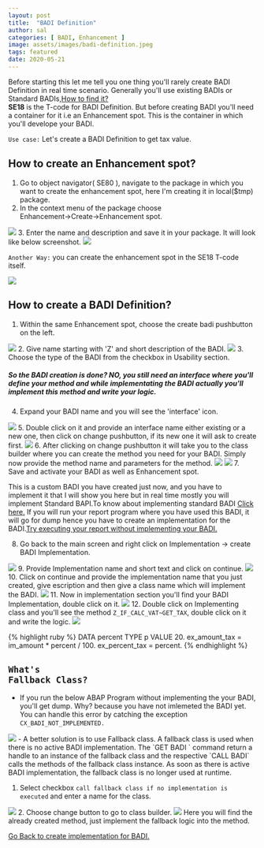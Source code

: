 ```yaml
---
layout: post
title:  "BADI Definition"
author: sal
categories: [ BADI, Enhancement ]
image: assets/images/badi-definition.jpeg
tags: featured
date: 2020-05-21
---
```

Before starting this let me tell you one thing you'll rarely create BADI Definition in real time scenario. Generally you'll use existing BADIs or Standard BADIs,<a href="/badi-implementation#here">How to find it?</a> <br><b>SE18</b> is the T-code for BADI Definition. But before creating BADI you'll need a container for it i.e an Enhancement spot. This is the container in which you'll develope your BADI.

`Use case:` Let's create a BADI Definition to get tax value.

## How to create an Enhancement spot?
1. Go to object navigator( SE80 ), navigate to the package in which you want to create the enhancement spot, here I'm creating it in local($tmp) package.
2. In the context menu of the package choose <br>Enhancement->Create->Enhancement spot.
<img src="https://lh3.googleusercontent.com/pw/ACtC-3ceRArtylstLvgzBtOakGlt7Ul3GqvGKwHxfRaIb6czAVANAIAmYCGsFm5FUHkgDJokl3tNORz3qDMdTQ0tY4Ok1dJN8mrAO48GNwXvU1cw7Bw-wuobRpUk2oCByUALVS61fMbwyrRRPUNh0Bu9I6iv=w665-h788-no?authuser=0">
3. Enter the name and description and save it in your package. It will look like below screenshot.
<img src="https://lh3.googleusercontent.com/pw/ACtC-3eyIWlVl-fxywpAefFjGas6a1Z5QMe7vwHPkma9Z0jD1Kks5ImGBLE3n3ROsnH4Le_w5U7tpUDqihGwxxzLJ3AAHzMlve4sBeKjf2DPZ1xGfEXUS7NyI9D2kMemfvlaVwBnu36sZFtDz9mKyfzu-di7=w1440-h457-no?authuser=0">

`Another Way:` you can create the enhancement spot in the SE18 T-code itself.

<img src="https://lh3.googleusercontent.com/pw/ACtC-3exatHMK9IbZvlMPwm9PIxFAt33v-b8O5N6ObTBr8mlhY1Nuflj-4M4C5jwy4wM_WOP0tcYLaL-HBU3cExRuwtbcCMh-4RAmxJFJ9VU7p7vu792C-C3ppmV9sI0RVtlAt3k8a2rR3IV7KM-56XpQ3Sk=w852-h380-no?authuser=0">

## How to create a BADI Definition?
1. Within the same Enhancement spot, choose the create badi pushbutton on the left.
<img src="https://lh3.googleusercontent.com/pw/ACtC-3fzC7x4mMTm_oyWnI_NwPe903pklt-u0QSM3AFgj03VqxKdC4LSHqlTTc1M3e9wO0ConXN3YbLX43j3mxwq9Nk6QolPDvfz4KENrqD5T6X4uHDzDCnuszOK6nyU7-DUuK6XRqn_IxS35MRdIesQAoBp=w1320-h364-no?authuser=0">
2. Give name starting with 'Z' and short description of the BADI.
<img src="https://lh3.googleusercontent.com/pw/ACtC-3cbwnfnATcGCKMIjTm07G32JAX-0Kr0QgnluWk8KaaOeNNmkDj_-dQgXUJZ4AbPK7DAkiga1tiSUInofbz4UMSSXogI8EkyK4ouFgKxVh5wmSlUAOpdMBmgQmud1RMKUVDyYjfi7MufuyuGYJXKI3Dx=w1062-h228-no?authuser=0">
3. Choose the type of the BADI from the checkbox in Usability section. 

##### So the BADI creation is done? NO, you still need an interface where you'll define your method and while implementating the BADI actually you'll implement this method and write your logic.

4. Expand your BADI name and you will see the 'interface' icon.
<img src="https://lh3.googleusercontent.com/pw/ACtC-3cudD2HzHlvrKllY6AmyWgnz0vsMErKC1JDzNkAa91xR3QNn7GNlT3wAoD7cp5ifkCAcvJ-OSbvRr1NOXL0yDbCFwgvw08rQ_0uVcYivxkH8jAg6jbZTLpVkpuGQwiFXPfvwuUiF_Fuh0_x1D1B2LwO=w508-h470-no?authuser=0">
5. Double click on it and provide an interface name either existing or a new one, then click on change pushbutton, if its new one it will ask to create first.
<img src="https://lh3.googleusercontent.com/pw/ACtC-3dUd_qwd2IUSbkJbsJ752Au9Hi_ugzFrgOsGX1N7Ae1CBpmqrAcmL3MTIHEPnKiEY0vtBplzKa3ofkvFRRc2B5iGnhoAraalxivspfVHagtMrkqI6_V7ORzDGP0PQfnHL-BeuCWHHdTkPLh7VCUli4j=w1114-h600-no?authuser=0">
6. After clicking on change pushbutton it will take you to the class builder where you can create the method you need for your BADI. Simply now provide the method name and parameters for the method.
<img src="https://lh3.googleusercontent.com/pw/ACtC-3enidKW5qXvbbv8yV3CZ__emQvJDHxF7tF8vPxAtCcxhy0R6Fj_xk2_nZkZiaKZK_HgPlZjFadr2rZ0_1piHGc-F3xDb2WKd1qR5fzsDKsa-12G7-gS7GpIkILu5D33ZQ6j06_fk69-MmI2O3h3G1vt=w1408-h302-no?authuser=0">
<img src="https://lh3.googleusercontent.com/pw/ACtC-3cz6DIva2sYq7PdipzDg_TgGBNsAWFqr7CivazOjqEVObnQXhwejRg2QExGiVXdHgUh5uXwC6KtYVq1U9VFZfo6niZ9COwGna3Kn0IKYWxEMYbvwWCsCGKMvp0JII3hoBRKHx-SP43ROyITNyCsDAmJ=w1296-h404-no?authuser=0">
7. Save and activate your BADI as well as Enhancement spot.

This is a custom BADI you have created just now, and you have to implement it that I will show you here but in real time mostly you will implement Standard BAPI.To know about implementing standard BADI <a href="/badi-implementation">Click here.</a>
If you will run your report program where you have used this BADI, it will go for dump hence you have to create an implementation for the BADI.<a href="#here" id="back">Try executing your report without implementing your BADI.</a>

8. Go back to the main screen and right click on Implementation -> create BADI Implementation.
<img src="https://lh3.googleusercontent.com/pw/ACtC-3e-bHuAgv_acTJ3_lhM05LO3Tm14vQrbijm0Jzi_XiMLCgM4dEZUB-N0Vw03nZFwgC1XRl4DM0j3-MWES2ov88UGWWPJsh3XvfFJBYFqTt3jWfgezrW_l106Kwx7qyaSL5NBeEXkqyqjVXOFWaTnJZy=w1440-h447-no?authuser=0">
9. Provide Implementation name and short text and click on continue.
<img src="https://lh3.googleusercontent.com/lzwLHiLZoYq0f9OwzeQonyNrh0uVMvNnyIXJsxU1W7uHm6c4ADFpT1zcTS6drJwyYe-tt9KigPXeGTbmpB2ja-JMMwnOXD33PhqIKGPiqemnwK7kBxT405Lbye7HQ9NHThHSsYk00eRb3cYOFzP1W7E-Terlq04AW5oNlFE2Noy6F-Bo2teU83YrN-Yx-ilUljPjwXduo4vvkffhs6A5HnU_nrhpd-4hl3diA3BDcBTF83P2g8GoMMK8zz_nSscdJzoxTYJPbre1m2uOnqBQkxGn9KN1NLQmUJA-UqVMrfSJ9EVJQi48OxONptRs9JnIsps6c6v_PaDX7D4oFnRIWuYdGtufaK5h2MQgt-K9HpB3q6gTG8HZk5aTrc3C8TeHshkw9RtyZnIbON7158x_1ea3NRkqFSbfj3DiHkSV1vcpUUWDlCurwXL6Lp4C-P_hzJtL5cCrab68z6-GpyJh4xTU6IBJfNbiAfNj69530cSVlCqCKD7A0O4q9Ixlb_W6ZMQF62dR_AcCkVtKgqR4IanfgSVO6fPg4T37e-BeqZFJI1KsOcEnWrt2E9Bzr9bADQYCy2juS3uDIM_jbZ_rONgOWixo8kEdgVja69pDcbFL8ZjqKKZS5IEBh-_utpfh1KGXPE21ZC4ZprQGlNx0iCETKjdFGu18EcjeXDiWgSOkOJ_xcV9wEWflVcaq=w1440-h259-no?authuser=0">
10. Click on continue and provide the implementation name that you just created, give escription and then give a class name which will implement the BADI.
<img src="https://lh3.googleusercontent.com/pw/ACtC-3ep-u2AdVub_lrnUr7pcQLrRECpE11RMFV1P2A-gpExsawfTV33M14Vgcb_dug3pY16kHW_PikyB-jGZE-NHUSCY4rCyTwmW1Ol_xO8xys6e1doR17Jnx4auDiPGAryg2Spp8VnPCQHZ1d79BM6dgOr=w1440-h259-no?authuser=0">
11. Now in implementation section you'll find your BADI Implementation, double click on it.
<img src="https://lh3.googleusercontent.com/pw/ACtC-3fYf8wgcWB5pZDIID1xrLeH2P_bTk6szAbnD3jLzVB3kmy3Cll3Hnqw2-ibx9Ap6E0j8INIV2OrnamPvSsjEFiqpqf_ccT9R9BCP8oOJjJSq5vRlkFUaOkw9psYxam1Rki_WEkxQCajPIeqE1R6YEir=w1440-h775-no?authuser=0">
12. Double click on Implementing class and you'll see the method <code class="highlighter-rouge">Z_IF_CALC_VAT~GET_TAX</code>, double click on it and write the logic.
<img src="https://lh3.googleusercontent.com/pw/ACtC-3e4OM0qqqjpM0idq9SrBE9ajzyx9j24B8rRA72Vtiu0YvgITFpJCgfiC1QvOD1UurcE5gdQEFdEzY1JrHr8nEf7bvW7R2MGMX1yHoeh9dJ5e8qYqMfsLOTFZ5pXxj6O3dQbUamVuj6ZTPS_ez1ira2v=w1440-h380-no?authuser=0">

{% highlight ruby %}
 DATA percent TYPE p VALUE 20.
 ex_amount_tax = im_amount * percent / 100.
 ex_percent_tax = percent.
{% endhighlight %}

## <code class="highlighter-rouge"><a id ="here">What's Fallback Class?</a></code>
- If you run the below ABAP Program without implementing the your BADI, you'll get dump. Why? because you have not imlemeted the BADI yet. You can handle this error by catching the exception `CX_BADI_NOT_IMPLEMENTED.`
<img src="https://lh3.googleusercontent.com/pw/ACtC-3eZMVNwQKbu-HWMGjDT6NQaE6yyzrtpUXe1zpl666FcRcwmn4L26EKtjavQzCsXpY71UjTDgeJpkFBoAD9d_CLcOXJgW0v5vX0eoVrtm2hRRVH38c9S_4l-JrL4my9uy3gQb0xQ7gluIjPpbQOWjhvu=w1038-h754-no?authuser=0">
- A better solution is to use Fallback class. A fallback class is used when there is no active BADI implementation. The `GET BADI ` command return a handle to an instance of the fallback class and the respective `CALL BADI` calls the methods of the fallback class instance. As soon as there is active BADI implementation, the fallback class is no longer used at runtime.

1. Select checkbox `call fallback class if no implementation is executed` and enter a name for the class.
<img src="https://lh3.googleusercontent.com/pw/ACtC-3eH7HlgqoixAZ2usFFjGD3m0APwX63YihrUKr-VtxuBQ9mRLEM7crV9f98s-zy9GLnwb60ShsGG9H9nNbhTlrgU3Hp0rkQkkui4fzqh0ppkAGis6g97ofyqk5Yc7Zlm9l_R14XrAppNx--cZ2x5IPmw=w999-h788-no?authuser=0">
2. Choose change button to go to class builder. 
<img src="https://lh3.googleusercontent.com/pw/ACtC-3cLQNri4Ziu6uE4C9UE9hRLS37pNLQMeBzrS3yn1g4QKvrt5RCqf5yMwotQviKOVIK1oH4JNyKAR0u7301r81eJTaam7b7qaG8qXET37gQVkjCr_j-a3X44iv06_hB4aYk9Hjme2lTf0M2iLIZkKOXQ=w1236-h322-no?authuser=0">
Here you will find the already created method, just implement the fallback logic into the method. 

<a href="#back">Go Back to create implementation for BADI.</a>